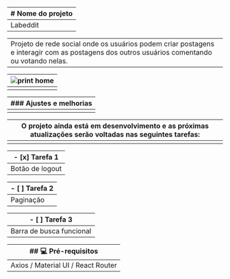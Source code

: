 | # Nome do projeto |
| ----------------- |
| Labeddit          |

|                                                              |
| ------------------------------------------------------------ |
| Projeto de rede social onde os usuários podem criar postagens e interagir com as postagens dos outros usuários comentando ou votando nelas. |
                                                            

| <img src="https://i.postimg.cc/ZbBRZ8cm/labeddit.png" alt="print home"> |
| ------------------------------------------------------------ |
|                                                              |

| ### Ajustes e melhorias |
| ----------------------- |
|                         |

| O projeto ainda está em desenvolvimento e as próximas atualizações serão voltadas nas seguintes tarefas: |
| ------------------------------------------------------------ |
|                                                              |

| - [x] Tarefa 1  |
| --------------- |
| Botão de logout |

| - [ ] Tarefa 2 |
| -------------- |
| Paginação      |

| - [ ] Tarefa 3           |
| ------------------------ |
| Barra de busca funcional |

| ## 💻 Pré-requisitos                |
| ---------------------------------- |
| Axios / Material UI / React Router |
